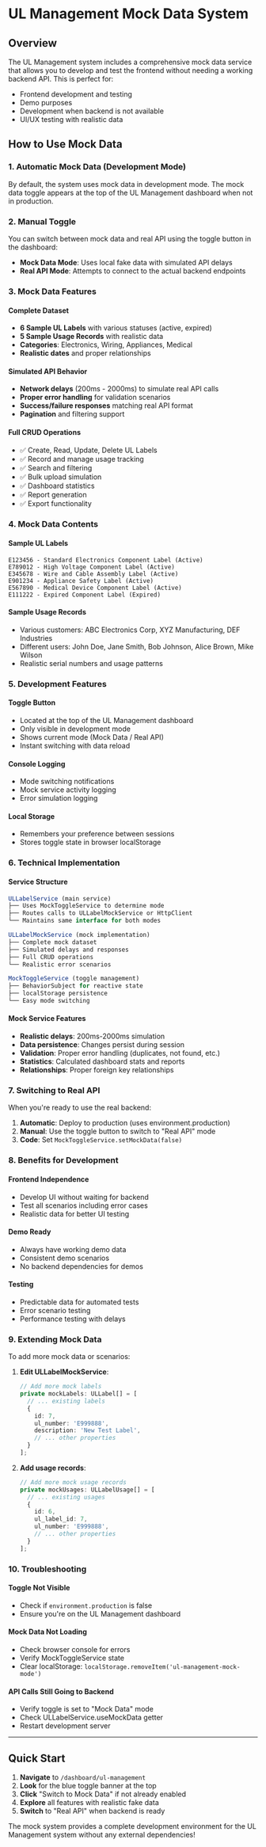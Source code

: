 # UL Management Mock Data System

## Overview
The UL Management system includes a comprehensive mock data service that allows you to develop and test the frontend without needing a working backend API. This is perfect for:

- Frontend development and testing
- Demo purposes
- Development when backend is not available
- UI/UX testing with realistic data

## How to Use Mock Data

### 1. Automatic Mock Data (Development Mode)
By default, the system uses mock data in development mode. The mock data toggle appears at the top of the UL Management dashboard when not in production.

### 2. Manual Toggle
You can switch between mock data and real API using the toggle button in the dashboard:
- **Mock Data Mode**: Uses local fake data with simulated API delays
- **Real API Mode**: Attempts to connect to the actual backend endpoints

### 3. Mock Data Features

#### Complete Dataset
- **6 Sample UL Labels** with various statuses (active, expired)
- **5 Sample Usage Records** with realistic data
- **Categories**: Electronics, Wiring, Appliances, Medical
- **Realistic dates** and proper relationships

#### Simulated API Behavior
- **Network delays** (200ms - 2000ms) to simulate real API calls
- **Proper error handling** for validation scenarios
- **Success/failure responses** matching real API format
- **Pagination** and filtering support

#### Full CRUD Operations
- ✅ Create, Read, Update, Delete UL Labels
- ✅ Record and manage usage tracking
- ✅ Search and filtering
- ✅ Bulk upload simulation
- ✅ Dashboard statistics
- ✅ Report generation
- ✅ Export functionality

### 4. Mock Data Contents

#### Sample UL Labels
```
E123456 - Standard Electronics Component Label (Active)
E789012 - High Voltage Component Label (Active)
E345678 - Wire and Cable Assembly Label (Active)
E901234 - Appliance Safety Label (Active)
E567890 - Medical Device Component Label (Active)
E111222 - Expired Component Label (Expired)
```

#### Sample Usage Records
- Various customers: ABC Electronics Corp, XYZ Manufacturing, DEF Industries
- Different users: John Doe, Jane Smith, Bob Johnson, Alice Brown, Mike Wilson
- Realistic serial numbers and usage patterns

### 5. Development Features

#### Toggle Button
- Located at the top of the UL Management dashboard
- Only visible in development mode
- Shows current mode (Mock Data / Real API)
- Instant switching with data reload

#### Console Logging
- Mode switching notifications
- Mock service activity logging
- Error simulation logging

#### Local Storage
- Remembers your preference between sessions
- Stores toggle state in browser localStorage

### 6. Technical Implementation

#### Service Structure
```typescript
ULLabelService (main service)
├── Uses MockToggleService to determine mode
├── Routes calls to ULLabelMockService or HttpClient
└── Maintains same interface for both modes

ULLabelMockService (mock implementation)
├── Complete mock dataset
├── Simulated delays and responses
├── Full CRUD operations
└── Realistic error scenarios

MockToggleService (toggle management)
├── BehaviorSubject for reactive state
├── localStorage persistence
└── Easy mode switching
```

#### Mock Service Features
- **Realistic delays**: 200ms-2000ms simulation
- **Data persistence**: Changes persist during session
- **Validation**: Proper error handling (duplicates, not found, etc.)
- **Statistics**: Calculated dashboard stats and reports
- **Relationships**: Proper foreign key relationships

### 7. Switching to Real API

When you're ready to use the real backend:

1. **Automatic**: Deploy to production (uses environment.production)
2. **Manual**: Use the toggle button to switch to "Real API" mode
3. **Code**: Set `MockToggleService.setMockData(false)`

### 8. Benefits for Development

#### Frontend Independence
- Develop UI without waiting for backend
- Test all scenarios including error cases
- Realistic data for better UI testing

#### Demo Ready
- Always have working demo data
- Consistent demo scenarios
- No backend dependencies for demos

#### Testing
- Predictable data for automated tests
- Error scenario testing
- Performance testing with delays

### 9. Extending Mock Data

To add more mock data or scenarios:

1. **Edit ULLabelMockService**:
   ```typescript
   // Add more mock labels
   private mockLabels: ULLabel[] = [
     // ... existing labels
     {
       id: 7,
       ul_number: 'E999888',
       description: 'New Test Label',
       // ... other properties
     }
   ];
   ```

2. **Add usage records**:
   ```typescript
   // Add more mock usage records
   private mockUsages: ULLabelUsage[] = [
     // ... existing usages
     {
       id: 6,
       ul_label_id: 7,
       ul_number: 'E999888',
       // ... other properties
     }
   ];
   ```

### 10. Troubleshooting

#### Toggle Not Visible
- Check if `environment.production` is false
- Ensure you're on the UL Management dashboard

#### Mock Data Not Loading
- Check browser console for errors
- Verify MockToggleService state
- Clear localStorage: `localStorage.removeItem('ul-management-mock-mode')`

#### API Calls Still Going to Backend
- Verify toggle is set to "Mock Data" mode
- Check ULLabelService.useMockData getter
- Restart development server

---

## Quick Start

1. **Navigate** to `/dashboard/ul-management`
2. **Look** for the blue toggle banner at the top
3. **Click** "Switch to Mock Data" if not already enabled
4. **Explore** all features with realistic fake data
5. **Switch** to "Real API" when backend is ready

The mock system provides a complete development environment for the UL Management system without any external dependencies!
